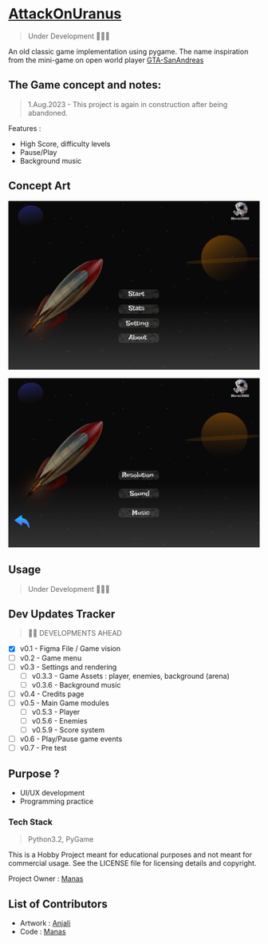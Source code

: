 # [AttackOnUranus](github.com/manaspz/AttackOnUranus)
> Under Development 🚧👷‍♂️

An old classic game implementation using pygame.
The name inspiration from the mini-game on open world player [GTA-SanAndreas](https://gta.fandom.com/wiki/They_Crawled_from_Uranus) 

## The Game concept and notes:
> 1.Aug.2023 - This project is again in construction after being abandoned.

Features : 
- High Score, difficulty levels 
- Pause/Play 
- Background music

## Concept Art 

![Menu](assets/readme/images/concept_menu.png)

![Settings](assets/readme/images/concept_setting.png)

## Usage
> Under Development 🚧👷‍♂️

## Dev Updates Tracker
> :construction_worker_man: DEVELOPMENTS AHEAD
- [x] v0.1 - Figma File / Game vision
- [ ] v0.2 - Game menu 
- [ ] v0.3 - Settings and rendering
  - [ ] v0.3.3 - Game Assets : player, enemies, background (arena) 
  - [ ] v0.3.6 - Background music
- [ ] v0.4 - Credits page
- [ ] v0.5 - Main Game modules
  - [ ] v0.5.3 - Player  
  - [ ] v0.5.6 - Enemies
  - [ ] v0.5.9 - Score system
- [ ] v0.6 - Play/Pause game events
- [ ] v0.7 - Pre test

## Purpose ?
- UI/UX development
- Programming practice

### Tech Stack 
> Python3.2, PyGame 

This is a Hobby Project meant for educational purposes and not meant for commercial usage. 
See the LICENSE file for licensing details and copyright.

Project Owner : [Manas](mailto:reach_manas@outlook.com)

## List of Contributors
- Artwork : [Anjali](github.com/anjalidasuni)
- Code : [Manas](github.com/manaspz)

